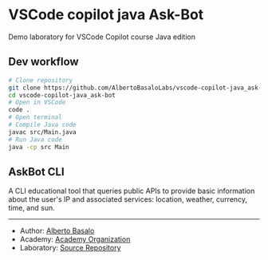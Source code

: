 # VSCode copilot java Ask-Bot
Demo laboratory for VSCode Copilot course Java edition

## Dev workflow

```bash
# Clone repository
git clone https://github.com/AlbertoBasaloLabs/vscode-copilot-java_ask-bot.git
cd vscode-copilot-java_ask-bot
# Open in VSCode
code .
# Open terminal 
# Compile Java code
javac src/Main.java
# Run Java code
java -cp src Main 
```
## AskBot CLI

A CLI educational tool that queries public APIs to provide basic information about the user's IP and associated services: location, weather, currency, time, and sun.


---

- Author: [Alberto Basalo](https://albertobasalo.dev)
- Academy: [Academy Organization](https://github.com/AlbertoBasaloAcademy)
- Laboratory: [Source Repository](https://github.com/AlbertoBasaloLabs/vscode-copilot-java_ask-bot)